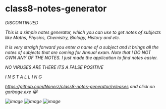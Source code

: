 # class8-notes-generator




<h6> DISCONTINUED   
  
  
This is a simple notes generator, which you can use to get notes of subjects like Maths, Physics, Chemistry, Biology, History and etc.





It is very straigh forward you enter a name of a subject and it brings all the notes of subjects that are coming for Annual exam.
Note that I DO NOT OWN ANY OF THE NOTES. I just made the application to find notes easier.


NO VIRUSES ARE THERE 
ITS A FALSE POSITIVE


I N S T A L L I N G


  
  
  
  
  
  https://github.com/Nonerz/class8-notes-generator/releases
and click on garbage.exe 😹

  
  
  
  
  
  ![image](https://user-images.githubusercontent.com/92136421/157880278-962a0bdd-b9eb-43df-bbe8-aa319a19dbc4.png)
![image](https://user-images.githubusercontent.com/92136421/157880303-d147cd1c-b20a-4f88-b42d-543611736009.png)
![image](https://user-images.githubusercontent.com/92136421/157886628-a0005892-e042-439c-a1fa-4b1da6c2a64c.png)

